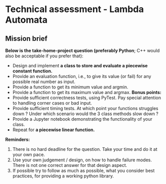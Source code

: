 # Technical assessment - Lambda Automata 

## Mission brief 

**Below is the take-home-project question (preferably Python**; C++ would also be acceptable if you prefer that):

- Design and implement **a class to store and evaluate a piecewise constant function.**
- Provide an evaluation function, i.e., to give its value (or fail) for any possible real number as input.
- Provide a function to get its minimum value and argmin.
- Provide a function to get its maximum value and argmax.
**Bonus points:**
- Provide sufficient correctness tests, using PyTest. Pay special attention to handling corner cases or bad input.
- Provide sufficient timing tests. At which point your functions struggles down ? Under which scenario would the 3 class methods slow down ?
- Provide a Jupyter notebook demonstrating the functionality of your class.
- Repeat for **a piecewise linear function.**

**Reminders:**
1. There is no hard deadline for the question. Take your time and do it at your own pace.
2. Use your own judgement / design, on how to handle failure modes. There is not one correct answer for that design aspect.
3. If possible try to follow as much as possible, what you consider best practices, for providing a working python library.

